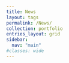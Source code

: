 ```yaml
---
title: News
layout: tags
permalink: /News/
collection: portfolio
entries_layout: grid
sidebar:
  nav: "main"
#classes: wide
---
```


<!--
#---
#title:  "News"
#layout: tags
#permalink: /News/
#sidebar:
#  nav: "main"
#author_profile: false #true
#comments: true
#---

-->

